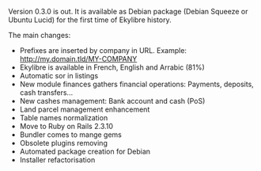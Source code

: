 Version 0.3.0 is out. It is available as Debian package (Debian Squeeze or Ubuntu Lucid) for the first time of Ekylibre history.

The main changes:

  - Prefixes are inserted by company in URL. Example: http://my.domain.tld/MY-COMPANY
  - Ekylibre is available in French, English and Arrabic (81%)
  - Automatic sor in listings
  - New module finances gathers financial operations: Payments, deposits, cash transfers...
  - New cashes management: Bank account and cash (PoS)
  - Land parcel management enhancement
  - Table names normalization
  - Move to Ruby on Rails 2.3.10
  - Bundler comes to mange gems
  - Obsolete plugins removing
  - Automated package creation for Debian
  - Installer refactorisation

